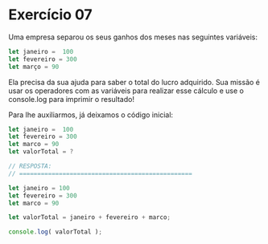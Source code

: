 

# Exercício 07

Uma empresa separou os seus ganhos dos meses nas seguintes variáveis:

```javascript
let janeiro =  100
let fevereiro = 300
let março = 90
```

Ela precisa da sua ajuda para saber o total do lucro adquirido. Sua missão é usar os operadores com as variáveis para realizar esse cálculo e use o console.log para imprimir o resultado!



Para lhe auxiliarmos, já deixamos o código inicial:

```javascript
let janeiro =  100
let fevereiro = 300
let marco = 90
let valorTotal = ?
```


```javascript
// RESPOSTA:
// ================================================

let janeiro = 100
let fevereiro = 300
let marco = 90

let valorTotal = janeiro + fevereiro + marco;

console.log( valorTotal );
```